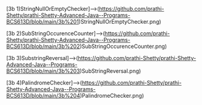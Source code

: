 [3b 1)StringNullOrEmptyChecker]-->(https://github.com/prathi-Shetty/prathi-Shetty-Advanced-Java--Programs-BCS613D/blob/main/3b%201)StringNullOrEmptyChecker.png)

[3b 2)SubStringOccurenceCounter]-->(https://github.com/prathi-Shetty/prathi-Shetty-Advanced-Java--Programs-BCS613D/blob/main/3b%202)SubStringOccurenceCounter.png)

[3b 3)SubstringReversal]-->(https://github.com/prathi-Shetty/prathi-Shetty-Advanced-Java--Programs-BCS613D/blob/main/3b%203)SubStringReversal.png)

[3b 4)PalindromeChecker]-->(https://github.com/prathi-Shetty/prathi-Shetty-Advanced-Java--Programs-BCS613D/blob/main/3b%204)PalindromeChecker.png)
